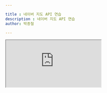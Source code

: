 ```yaml
---

title : 네이버 지도 API 연습
description : 네이버 지도 API 연습
author: 박종철

---
```

<iframe src="https://jayceepark.github.io/posts/naver_map_api.html" ></iframe>
